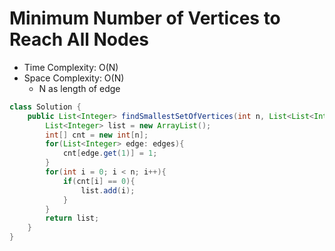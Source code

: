 # Minimum Number of Vertices to Reach All Nodes

- Time Complexity: O(N)
- Space Complexity: O(N)
  - N as length of edge

```java
class Solution {
    public List<Integer> findSmallestSetOfVertices(int n, List<List<Integer>> edges) {
        List<Integer> list = new ArrayList();
        int[] cnt = new int[n];
        for(List<Integer> edge: edges){
            cnt[edge.get(1)] = 1;
        }
        for(int i = 0; i < n; i++){
            if(cnt[i] == 0){
                list.add(i);
            }
        }
        return list;
    }
}
```
